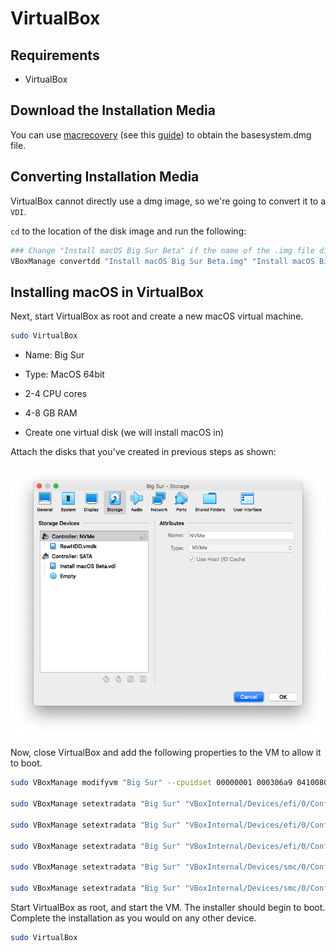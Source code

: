 # VirtualBox

## Requirements

* VirtualBox

## Download the Installation Media

You can use [macrecovery](https://github.com/acidanthera/OpenCorePkg/tree/master/Utilities/macrecovery) (see this [guide](../installer-guide/winblows-install.md#downloading-macos)) to obtain the basesystem.dmg file.

## Converting Installation Media

VirtualBox cannot directly use a dmg image, so we're going to convert it to a `VDI`.

`cd` to the location of the disk image and run the following:

```bash
### Change "Install macOS Big Sur Beta" if the name of the .img file differs
VBoxManage convertdd "Install macOS Big Sur Beta.img" "Install macOS Big Sur Beta.vdi"
```

## Installing macOS in VirtualBox

Next, start VirtualBox as root and create a new macOS virtual machine.

```bash
sudo VirtualBox
```

* Name: Big Sur
* Type: MacOS 64bit

* 2-4 CPU cores
* 4-8 GB RAM
* Create one virtual disk (we will install macOS in)

Attach the disks that you've created in previous steps as shown:

![](../images/extras/virtualbox/vbox-storage.png)

Now, close VirtualBox and add the following properties to the VM to allow it to boot.

```bash
sudo VBoxManage modifyvm "Big Sur" --cpuidset 00000001 000306a9 04100800 7fbae3ff bfebfbff

sudo VBoxManage setextradata "Big Sur" "VBoxInternal/Devices/efi/0/Config/DmiSystemProduct" "iMacPro1,1"

sudo VBoxManage setextradata "Big Sur" "VBoxInternal/Devices/efi/0/Config/DmiSystemVersion" "1.0"

sudo VBoxManage setextradata "Big Sur" "VBoxInternal/Devices/efi/0/Config/DmiBoardProduct" "Mac-7BA5B2D9E42DDD94"

sudo VBoxManage setextradata "Big Sur" "VBoxInternal/Devices/smc/0/Config/DeviceKey" "ourhardworkbythesewordsguardedpleasedontsteal(c)AppleComputerInc"

sudo VBoxManage setextradata "Big Sur" "VBoxInternal/Devices/smc/0/Config/GetKeyFromRealSMC" 1
```

Start VirtualBox as root, and start the VM. The installer should begin to boot. Complete the installation as you would on any other device.

```bash
sudo VirtualBox
```
